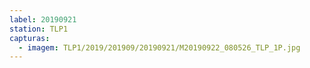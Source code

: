 ```yaml
---
label: 20190921
station: TLP1
capturas:
  - imagem: TLP1/2019/201909/20190921/M20190922_080526_TLP_1P.jpg
---
```

